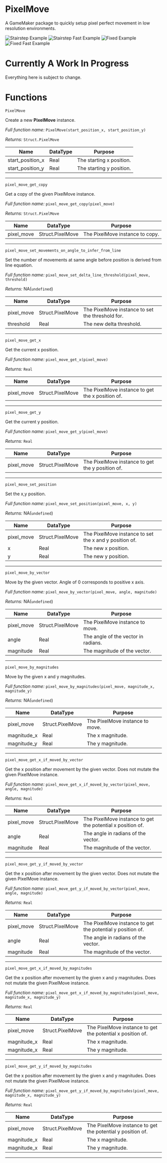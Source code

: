 # PixelMove

A GameMaker package to quickly setup pixel perfect movement in low resolution environments.

![Stairstep Example](https://github.com/AceOfHeart5/pixelmove/blob/main/example%20gifs/pixelmove_stairsteps.gif)
![Stairstep Fast Example](https://github.com/AceOfHeart5/pixelmove/blob/main/example%20gifs/pixelmove_stairsteps_fast.gif)
![Fixed Example](https://github.com/AceOfHeart5/pixelmove/blob/main/example%20gifs/pixelmove_fixed_movement.gif)
![Fixed Fast Example](https://github.com/AceOfHeart5/pixelmove/blob/main/example%20gifs/pixelmove_fixed_movement_fast.gif)


# Currently A Work In Progress
Everything here is subject to change.

# Functions
`PixelMove`
 
Create a new **PixelMove** instance.

_Full function name:_  `PixelMove(start_position_x, start_position_y)`
 
_Returns:_  `Struct.PixelMove`

| Name        | DataType    |  Purpose   |
| ----------- | ----------- | -----------|
| start_position_x | Real | The starting x position. |
| start_position_y | Real | The starting y position. |
---

`pixel_move_get_copy`
 
Get a copy of the given PixelMove instance.

_Full function name:_  `pixel_move_get_copy(pixel_move)`

_Returns:_  `Struct.PixelMove`

| Name        | DataType    |  Purpose   |
| ----------- | ----------- | -----------|
| pixel_move | Struct.PixelMove | The PixelMove instance to copy. |
---

`pixel_move_set_movements_on_angle_to_infer_from_line`

Set the number of movements at same angle before position is derived from line equation.

_Full function name:_  `pixel_move_set_delta_line_threshold(pixel_move, threshold)`

_Returns:_  NA(`undefined`)

| Name        | DataType    |  Purpose   |
| ----------- | ----------- | -----------|
| pixel_move | Struct.PixelMove | The PixelMove instance to set the threshold for. |
| threshold | Real | The new delta threshold. |
---

`pixel_move_get_x`

Get the current x position.

_Full function name:_  `pixel_move_get_x(pixel_move)`

_Returns:_  `Real`

| Name        | DataType    |  Purpose   |
| ----------- | ----------- | -----------|
| pixel_move | Struct.PixelMove | The PixelMove instance to get the x position of. |
---

`pixel_move_get_y`

Get the current y position.

_Full function name:_  `pixel_move_get_y(pixel_move)`

_Returns:_  `Real`

| Name        | DataType    |  Purpose   |
| ----------- | ----------- | -----------|
| pixel_move | Struct.PixelMove | The PixelMove instance to get the y position of. |
---

`pixel_move_set_position`

Set the x,y position.

_Full function name:_  `pixel_move_set_position(pixel_move, x, y)`

_Returns:_  NA(`undefined`)

| Name        | DataType    |  Purpose   |
| ----------- | ----------- | -----------|
| pixel_move | Struct.PixelMove | The PixelMove instance to set the x and y position of. |
| x | Real | The new x position. |
| y | Real | The new y position. |
---

`pixel_move_by_vector`

Move by the given vector. Angle of 0 corresponds to positive x axis.

_Full function name:_  `pixel_move_by_vector(pixel_move, angle, magnitude)`

_Returns:_  NA(`undefined`)

| Name        | DataType    |  Purpose   |
| ----------- | ----------- | -----------|
| pixel_move | Struct.PixelMove | The PixelMove instance to move. |
| angle | Real | The angle of the vector in radians. |
| magnitude | Real | The magnitude of the vector. |
---

`pixel_move_by_magnitudes`

Move by the given x and y magnitudes.

_Full function name:_  `pixel_move_by_magnitudes(pixel_move, magnitude_x, magnitude_y)`

_Returns:_  NA(`undefined`)

| Name        | DataType    |  Purpose   |
| ----------- | ----------- | -----------|
| pixel_move | Struct.PixelMove | The PixelMove instance to move. |
| magnitude_x | Real | The x magnitude. |
| magnitude_y | Real | The y magnitude. |
---

`pixel_move_get_x_if_moved_by_vector`

Get the x position after movement by the given vector. Does not mutate the given PixelMove instance.

_Full function name:_  `pixel_move_get_x_if_moved_by_vector(pixel_move, angle, magnitude)`

_Returns:_  `Real`

| Name        | DataType    |  Purpose   |
| ----------- | ----------- | -----------|
| pixel_move | Struct.PixelMove | The PixelMove instance to get the potential x position of. |
| angle | Real | The angle in radians of the vector. |
| magnitude | Real | The magnitude of the vector. |
---

`pixel_move_get_y_if_moved_by_vector`

Get the x position after movement by the given vector. Does not mutate the given PixelMove instance.

_Full function name:_  `pixel_move_get_y_if_moved_by_vector(pixel_move, angle, magnitude)`

_Returns:_  `Real`

| Name        | DataType    |  Purpose   |
| ----------- | ----------- | -----------|
| pixel_move | Struct.PixelMove | The PixelMove instance to get the potential y position of. |
| angle | Real | The angle in radians of the vector. |
| magnitude | Real | The magnitude of the vector. |
---

`pixel_move_get_x_if_moved_by_magnitudes`

Get the x position after movement by the given x and y magnitudes. Does not mutate the given PixelMove instance.

_Full function name:_  `pixel_move_get_x_if_moved_by_magnitudes(pixel_move, magnitude_x, magnitude_y)`

_Returns:_  `Real`

| Name        | DataType    |  Purpose   |
| ----------- | ----------- | -----------|
| pixel_move | Struct.PixelMove | The PixelMove instance to get the potential x position of. |
| magnitude_x | Real | The x magnitude. |
| magnitude_x | Real | The y magnitude. |
---

`pixel_move_get_y_if_moved_by_magnitudes`

Get the x position after movement by the given x and y magnitudes. Does not mutate the given PixelMove instance.

_Full function name:_  `pixel_move_get_y_if_moved_by_magnitudes(pixel_move, magnitude_x, magnitude_y)`

_Returns:_  `Real`

| Name        | DataType    |  Purpose   |
| ----------- | ----------- | -----------|
| pixel_move | Struct.PixelMove | The PixelMove instance to get the potential y position of. |
| magnitude_x | Real | The x magnitude. |
| magnitude_x | Real | The y magnitude. |
---
